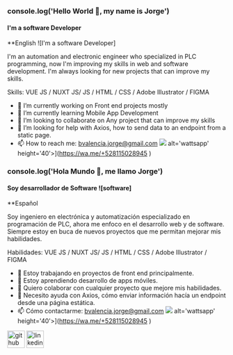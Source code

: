 ### console.log('Hello World 👋, my name is Jorge')
#### I'm a software Developer
**English
![I'm a software Developer]

I'm an automation and electronic engineer who specialized in PLC programming, now I'm improving my skills in web and software development. I'm always looking for new projects that can improve my skills.

Skills: VUE JS / NUXT JS/ JS / HTML / CSS / Adobe Illustrator / FIGMA

- 🔭 I’m currently working on Front end projects mostly 
- 🌱 I’m currently learning Mobile App Development 
- 👯 I’m looking to collaborate on Any project that can improve my skills 
- 🤔 I’m looking for help with Axios, how to send data to an endpoint from a static page.
- 📫 How to reach me: bvalencia.jorge@gmail.com  <img src="https://img.icons8.com/color/48/000000/whatsapp--v3.png"/> alt='wattsapp' height='40'>](https://wa.me/+528115028945 ) 

### console.log('Hola Mundo 👋, me llamo Jorge')
#### Soy desarrollador de Software ![software]
**Español


Soy ingeniero en electrónica y automatización especializado en programación de PLC, ahora me enfoco en el desarrollo web y de software. Siempre estoy en buca de nuevos proyectos que me permitan mejorar mis habilidades.

Habilidades: VUE JS / NUXT JS/ JS / HTML / CSS / Adobe Illustrator / FIGMA

- 🔭 Estoy trabajando en proyectos de front end principalmente. 
- 🌱 Estoy aprendiendo desarrollo de apps móviles.
- 👯 Quiero colaborar con cualquier proyecto que mejore mis habilidades.
- 🤔 Necesito ayuda con Axios, cómo enviar información hacía un endpoint desde una página estática. 
- 📫 Cómo contactarme: bvalencia.jorge@gmail.com <img src="https://img.icons8.com/color/48/000000/whatsapp--v3.png"/> alt='wattsapp' height='40'>](https://wa.me/+528115028945 )


[<img src='https://cdn.jsdelivr.net/npm/simple-icons@3.0.1/icons/github.svg' alt='github' height='40'>](https://github.com/jobarv)  [<img src='https://cdn.jsdelivr.net/npm/simple-icons@3.0.1/icons/linkedin.svg' alt='linkedin' height='40'>](https://www.linkedin.com/in//jobarv/) 

